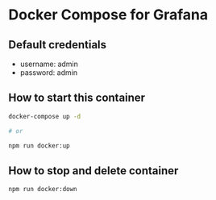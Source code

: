 # Docker Compose for Grafana

## Default credentials

- username: admin
- password: admin

## How to start this container

```bash
docker-compose up -d

# or

npm run docker:up
```

## How to stop and delete container

```bash
npm run docker:down
```
